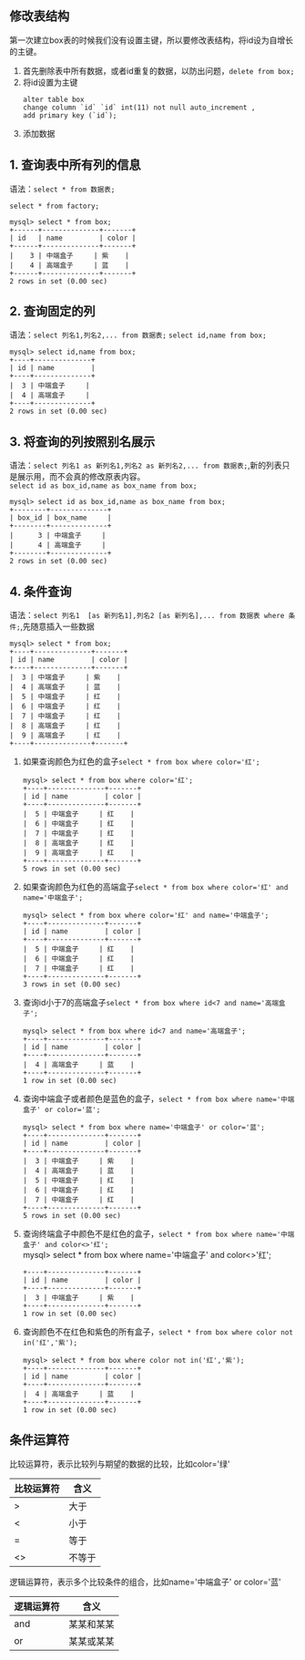## 修改表结构  
第一次建立box表的时候我们没有设置主键，所以要修改表结构，将id设为自增长的主键。  
1. 首先删除表中所有数据，或者id重复的数据，以防出问题，`delete from box;`  
2. 将id设置为主键  
    ```
    alter table box 
    change column `id` `id` int(11) not null auto_increment ,
    add primary key (`id`);
    ```  
3. 添加数据

## 1. 查询表中所有列的信息  
语法：`select * from 数据表;`  

`select * from factory;`    

```
mysql> select * from box;
+------+--------------+-------+
| id   | name         | color |
+------+--------------+-------+
|    3 | 中端盒子     | 紫    |
|    4 | 高端盒子     | 蓝    |
+------+--------------+-------+
2 rows in set (0.00 sec)
```    

## 2. 查询固定的列  
语法：`select 列名1,列名2,... from 数据表;`
`select id,name from box;`  

```
mysql> select id,name from box;
+----+--------------+
| id | name         |
+----+--------------+
|  3 | 中端盒子     |
|  4 | 高端盒子     |
+----+--------------+
2 rows in set (0.00 sec)
```  

## 3. 将查询的列按照别名展示  
语法：`select 列名1 as 新列名1,列名2 as 新列名2,... from 数据表;`,新的列表只是展示用，而不会真的修改原表内容。    
`select id as box_id,name as box_name from box;`  

```
mysql> select id as box_id,name as box_name from box;
+--------+--------------+
| box_id | box_name     |
+--------+--------------+
|      3 | 中端盒子     |
|      4 | 高端盒子     |
+--------+--------------+
2 rows in set (0.00 sec)
```

## 4. 条件查询  
语法：`select 列名1  [as 新列名1],列名2 [as 新列名],... from 数据表 where 条件;`,先随意插入一些数据  
```
mysql> select * from box;
+----+--------------+-------+
| id | name         | color |
+----+--------------+-------+
|  3 | 中端盒子     | 紫    |
|  4 | 高端盒子     | 蓝    |
|  5 | 中端盒子     | 红    |
|  6 | 中端盒子     | 红    |
|  7 | 中端盒子     | 红    |
|  8 | 高端盒子     | 红    |
|  9 | 高端盒子     | 红    |
+----+--------------+-------+
```  

1. 如果查询颜色为红色的盒子`select * from box where color='红';`  

    ```
    mysql> select * from box where color='红';
    +----+--------------+-------+
    | id | name         | color |
    +----+--------------+-------+
    |  5 | 中端盒子     | 红    |
    |  6 | 中端盒子     | 红    |
    |  7 | 中端盒子     | 红    |
    |  8 | 高端盒子     | 红    |
    |  9 | 高端盒子     | 红    |
    +----+--------------+-------+
    5 rows in set (0.00 sec)
    ```   

2. 如果查询颜色为红色的高端盒子`select * from box where color='红' and name='中端盒子';`    

    ```
    mysql> select * from box where color='红' and name='中端盒子';
    +----+--------------+-------+
    | id | name         | color |
    +----+--------------+-------+
    |  5 | 中端盒子     | 红    |
    |  6 | 中端盒子     | 红    |
    |  7 | 中端盒子     | 红    |
    +----+--------------+-------+
    3 rows in set (0.00 sec)
    ```  

3. 查询id小于7的高端盒子`select * from box where id<7 and name='高端盒子';`  

    ```
    mysql> select * from box where id<7 and name='高端盒子';
    +----+--------------+-------+
    | id | name         | color |
    +----+--------------+-------+
    |  4 | 高端盒子     | 蓝    |
    +----+--------------+-------+
    1 row in set (0.00 sec)
    ```  

4. 查询中端盒子或者颜色是蓝色的盒子，`select * from box where name='中端盒子' or color='蓝';`   

    ```  
    mysql> select * from box where name='中端盒子' or color='蓝';
    +----+--------------+-------+
    | id | name         | color |
    +----+--------------+-------+
    |  3 | 中端盒子     | 紫    |
    |  4 | 高端盒子     | 蓝    |
    |  5 | 中端盒子     | 红    |
    |  6 | 中端盒子     | 红    |
    |  7 | 中端盒子     | 红    |
    +----+--------------+-------+
    5 rows in set (0.00 sec)
    ```    

5. 查询终端盒子中颜色不是红色的盒子，`select * from box where name='中端盒子' and color<>'红';`  
mysql> select * from box where name='中端盒子' and color<>'红';  

    ```
    +----+--------------+-------+
    | id | name         | color |
    +----+--------------+-------+
    |  3 | 中端盒子     | 紫    |
    +----+--------------+-------+
    1 row in set (0.00 sec)
    ```    

6. 查询颜色不在红色和紫色的所有盒子，`select * from box where color not in('红','紫');`   

    ```
    mysql> select * from box where color not in('红','紫');
    +----+--------------+-------+
    | id | name         | color |
    +----+--------------+-------+
    |  4 | 高端盒子     | 蓝    |
    +----+--------------+-------+
    1 row in set (0.00 sec)
    ```    

## 条件运算符  
比较运算符，表示比较列与期望的数据的比较，比如color='绿'  

|比较运算符|含义|
|--------|----|
|>|大于|
|<|小于|
|=|等于|
|<>|不等于|  

逻辑运算符，表示多个比较条件的组合，比如name='中端盒子' or   color='蓝'     

|逻辑运算符|含义|
|--------|----|
|and|某某和某某|
|or|某某或某某|